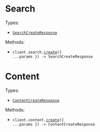 # Search

Types:

- <code><a href="./src/resources/search.ts">SearchCreateResponse</a></code>

Methods:

- <code title="post /search">client.search.<a href="./src/resources/search.ts">create</a>({ ...params }) -> SearchCreateResponse</code>

# Content

Types:

- <code><a href="./src/resources/content.ts">ContentCreateResponse</a></code>

Methods:

- <code title="post /content">client.content.<a href="./src/resources/content.ts">create</a>({ ...params }) -> ContentCreateResponse</code>
